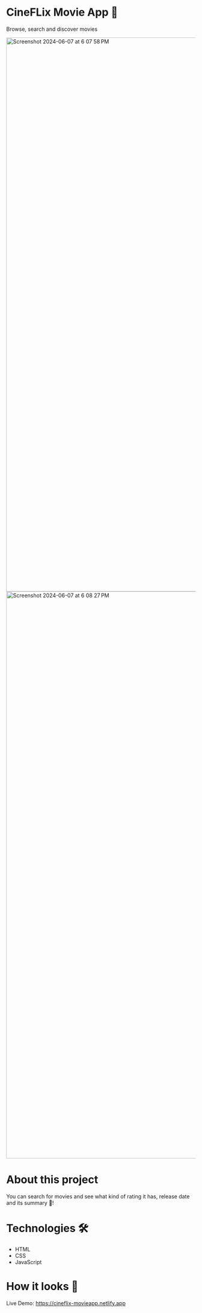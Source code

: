 # CineFLix Movie App  🎥
Browse, search and discover movies 

<img width="1468" alt="Screenshot 2024-06-07 at 6 07 58 PM" src="https://github.com/aarxa/Movie-App/assets/113505509/13688ec7-9ac1-4d34-93d7-5208b27dbf05">
<img width="1503" alt="Screenshot 2024-06-07 at 6 08 27 PM" src="https://github.com/aarxa/Movie-App/assets/113505509/a1c1dbe9-4b73-4aae-9ef9-44a553edfa64">

# About this project
You can search for movies and see what kind of rating it has, release date and its summary 🍿!

# Technologies 🛠️
- HTML
- CSS
- JavaScript

# How it looks 👀
Live Demo: https://cineflix-movieapp.netlify.app
